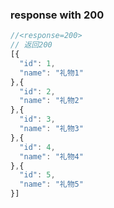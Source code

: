 ### response with 200

```js
//<response=200>
// 返回200
[{
  "id": 1,
  "name": "礼物1"
},{
  "id": 2,
  "name": "礼物2"
},{
  "id": 3,
  "name": "礼物3"
},{
  "id": 4,
  "name": "礼物4"
},{
  "id": 5,
  "name": "礼物5"
}]
```
